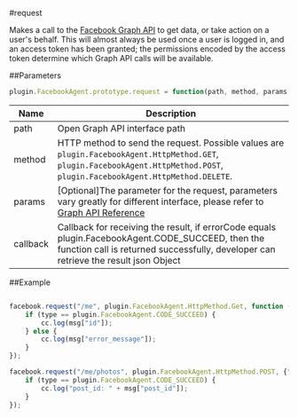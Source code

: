#request

Makes a call to the [Facebook Graph API](https://developers.facebook.com/docs/reference/api/) to get data, or take action on a user's behalf. This will almost always be used once a user is logged in, and an access token has been granted; the permissions encoded by the access token determine which Graph API calls will be available.

##Parameters

```javascript
plugin.FacebookAgent.prototype.request = function(path, method, params, callback){}
```

|Name|Description|
|----|-----------|
|path|Open Graph API interface path|
|method|HTTP method to send the request. Possible values are `plugin.FacebookAgent.HttpMethod.GET`, `plugin.FacebookAgent.HttpMethod.POST`, `plugin.FacebookAgent.HttpMethod.DELETE`.|
|params|[Optional]The parameter for the request, parameters vary greatly for different interface, please refer to [Graph API Reference](https://developers.facebook.com/docs/graph-api/reference/)|
|callback|Callback for receiving the result, if errorCode equals plugin.FacebookAgent.CODE_SUCCEED, then the function call is returned successfully, developer can retrieve the result json Object|

##Example

```javascript

facebook.request("/me", plugin.FacebookAgent.HttpMethod.Get, function (type, msg) {
    if (type == plugin.FacebookAgent.CODE_SUCCEED) {
        cc.log(msg["id"]);
    } else {
        cc.log(msg["error_message"]);
    }
});

facebook.request("/me/photos", plugin.FacebookAgent.HttpMethod.POST, {"url": "http://files.cocos2d-x.org/images/orgsite/logo.png"}, function (type, msg) {
    if (type == plugin.FacebookAgent.CODE_SUCCEED) {
        cc.log("post_id: " + msg["post_id"]);
    }
});

```